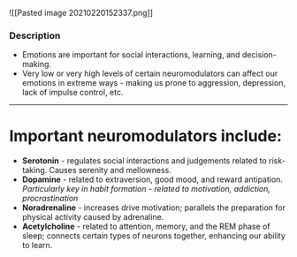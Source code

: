 ![[Pasted image 20210220152337.png]]

### Description

-   Emotions are important for social interactions, learning, and decision-making.
-   Very low or very high levels of certain neuromodulators can affect our emotions in extreme ways - making us prone to aggression, depression, lack of impulse control, etc.

---

# Important neuromodulators include:

-   **Serotonin** \- regulates social interactions and judgements related to risk-taking. Causes serenity and mellowness.
-   **Dopamine** \- related to extraversion, good mood, and reward antipation. _Particularly key in habit formation - related to motivation, addiction, procrastination_
-   **Noradrenaline** \- increases drive motivation; parallels the preparation for physical activity caused by adrenaline.
-   **Acetylcholine** \- related to attention, memory, and the REM phase of sleep; connects certain types of neurons together, enhancing our ability to learn.